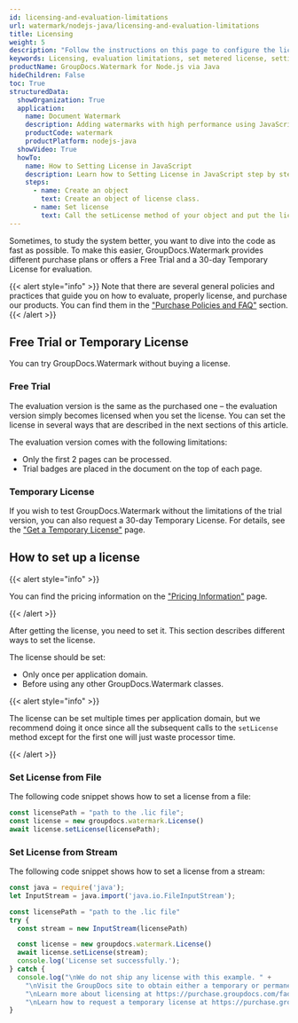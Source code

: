 ```yaml
---
id: licensing-and-evaluation-limitations
url: watermark/nodejs-java/licensing-and-evaluation-limitations
title: Licensing
weight: 5
description: "Follow the instructions on this page to configure the license and find out the restrictions when using GroupDocs.Watermark for Node.js via Java without a license (Evaluation Limitations)"
keywords: Licensing, evaluation limitations, set metered license, setting license
productName: GroupDocs.Watermark for Node.js via Java
hideChildren: False
toc: True
structuredData:
  showOrganization: True
  application:
    name: Document Watermark
    description: Adding watermarks with high performance using JavaScript language and GroupDocs.Watermark for Node.js via Java
    productCode: watermark
    productPlatform: nodejs-java
  showVideo: True
  howTo:
    name: How to Setting License in JavaScript
    description: Learn how to Setting License in JavaScript step by step
    steps:
      - name: Create an object
        text: Create an object of license class.
      - name: Set license
        text: Call the setLicense method of your object and put the license path or license file stream parameter.
---
```


Sometimes, to study the system better, you want to dive into the code as fast as possible. To make this easier, GroupDocs.Watermark provides different purchase plans or offers a Free Trial and a 30-day Temporary License for evaluation.

{{< alert style="info" >}}
Note that there are several general policies and practices that guide you on how to evaluate, properly license, and purchase our products. You can find them in the ["Purchase Policies and FAQ"](https://purchase.groupdocs.com/policies) section.
{{< /alert >}}

## Free Trial or Temporary License

You can try GroupDocs.Watermark without buying a license.

### Free Trial

The evaluation version is the same as the purchased one – the evaluation version simply becomes licensed when you set the license. You can set the license in several ways that are described in the next sections of this article.

The evaluation version comes with the following limitations:

- Only the first 2 pages can be processed.
- Trial badges are placed in the document on the top of each page.

### Temporary License

If you wish to test GroupDocs.Watermark without the limitations of the trial version, you can also request a 30-day Temporary License. For details, see the ["Get a Temporary License"](https://purchase.groupdocs.com/temporary-license) page.

## How to set up a license

{{< alert style="info" >}}

You can find the pricing information on the ["Pricing Information"](https://purchase.groupdocs.com/pricing/watermark/nodejs-java) page.

{{< /alert >}}

After getting the license, you need to set it. This section describes different ways to set the license.

The license should be set:

- Only once per application domain.
- Before using any other GroupDocs.Watermark classes.

{{< alert style="info" >}}

The license can be set multiple times per application domain, but we recommend doing it once since all the subsequent calls to the `setLicense` method except for the first one will just waste processor time.

{{< /alert >}}

### Set License from File

The following code snippet shows how to set a license from a file:

```javascript
const licensePath = "path to the .lic file";
const license = new groupdocs.watermark.License()
await license.setLicense(licensePath); 
```

### Set License from Stream

The following code snippet shows how to set a license from a stream:

```javascript
const java = require('java');
let InputStream = java.import('java.io.FileInputStream');

const licensePath = "path to the .lic file"
try {
  const stream = new InputStream(licensePath)

  const license = new groupdocs.watermark.License()
  await license.setLicense(stream);
  console.log('License set successfully.');
} catch {
  console.log("\nWe do not ship any license with this example. " +
    "\nVisit the GroupDocs site to obtain either a temporary or permanent license. " +
    "\nLearn more about licensing at https://purchase.groupdocs.com/faqs/licensing. " +
    "\nLearn how to request a temporary license at https://purchase.groupdocs.com/temporary-license.");
}
```